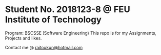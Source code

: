 # Student No. 2018123-8 @ FEU Institute of Technology
Program: BSCSSE (Software Engineering)
This repo is for my Assignments, Projects and likes.

Contact me @ raitoukun@hotmail.com
